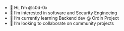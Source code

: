 - 👋 Hi, I’m @c0d-0x
- 👀 I’m interested in software and Security Engineeing
- 🌱 I’m currently learning Backend dev @ Ordin Project
- 💞️ I’m looking to collaborate on community projects

<!---
c0d-0x/c0d-0x is a ✨ special ✨ repository because its `README.md` (this file) appears on your GitHub profile.
You can click the Preview link to take a look at your changes.
--->
